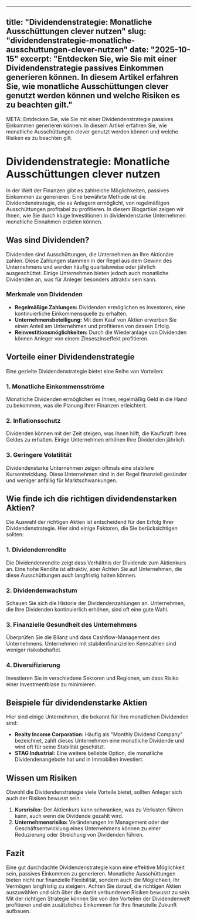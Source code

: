 
---
title: "Dividendenstrategie: Monatliche Ausschüttungen clever nutzen"
slug: "dividendenstrategie-monatliche-ausschuttungen-clever-nutzen"
date: "2025-10-15"
excerpt: "Entdecken Sie, wie Sie mit einer Dividendenstrategie passives Einkommen generieren können. In diesem Artikel erfahren Sie, wie monatliche Ausschüttungen clever genutzt werden können und welche Risiken es zu beachten gilt."
---

META: Entdecken Sie, wie Sie mit einer Dividendenstrategie passives Einkommen generieren können. In diesem Artikel erfahren Sie, wie monatliche Ausschüttungen clever genutzt werden können und welche Risiken es zu beachten gilt.

# Dividendenstrategie: Monatliche Ausschüttungen clever nutzen

In der Welt der Finanzen gibt es zahlreiche Möglichkeiten, passives Einkommen zu generieren. Eine bewährte Methode ist die Dividendenstrategie, die es Anlegern ermöglicht, von regelmäßigen Ausschüttungen profitabel zu profitieren. In diesem Blogartikel zeigen wir Ihnen, wie Sie durch kluge Investitionen in dividendenstarke Unternehmen monatliche Einnahmen erzielen können.

## Was sind Dividenden?

Dividenden sind Ausschüttungen, die Unternehmen an Ihre Aktionäre zahlen. Diese Zahlungen stammen in der Regel aus dem Gewinn des Unternehmens und werden häufig quartalsweise oder jährlich ausgeschüttet. Einige Unternehmen bieten jedoch auch monatliche Dividenden an, was für Anleger besonders attraktiv sein kann.

### Merkmale von Dividenden

- **Regelmäßige Zahlungen:** Dividenden ermöglichen es Investoren, eine kontinuierliche Einkommensquelle zu erhalten.
- **Unternehmensbeteiligung:** Mit dem Kauf von Aktien erwerben Sie einen Anteil am Unternehmen und profitieren von dessen Erfolg.
- **Reinvestitionsmöglichkeiten:** Durch die Wiederanlage von Dividenden können Anleger von einem Zinseszinseffekt profitieren.

## Vorteile einer Dividendenstrategie

Eine gezielte Dividendenstrategie bietet eine Reihe von Vorteilen:

### 1. Monatliche Einkommensströme

Monatliche Dividenden ermöglichen es Ihnen, regelmäßig Geld in die Hand zu bekommen, was die Planung Ihrer Finanzen erleichtert. 

### 2. Inflationsschutz

Dividenden können mit der Zeit steigen, was Ihnen hilft, die Kaufkraft Ihres Geldes zu erhalten. Einige Unternehmen erhöhen Ihre Dividenden jährlich.

### 3. Geringere Volatilität

Dividendenstarke Unternehmen zeigen oftmals eine stabilere Kursentwicklung. Diese Unternehmen sind in der Regel finanziell gesünder und weniger anfällig für Marktschwankungen.

## Wie finde ich die richtigen dividendenstarken Aktien?

Die Auswahl der richtigen Aktien ist entscheidend für den Erfolg Ihrer Dividendenstrategie. Hier sind einige Faktoren, die Sie berücksichtigen sollten:

### 1. Dividendenrendite

Die Dividendenrendite zeigt dass Verhältnis der Dividende zum Aktienkurs an. Eine hohe Rendite ist attraktiv, aber Achten Sie auf Unternehmen, die diese Ausschüttungen auch langfristig halten können.

### 2. Dividendenwachstum

Schauen Sie sich die Historie der Dividendenzahlungen an. Unternehmen, die Ihre Dividenden kontinuierlich erhöhen, sind oft eine gute Wahl.

### 3. Finanzielle Gesundheit des Unternehmens

Überprüfen Sie die Bilanz und dass Cashflow-Management des Unternehmens. Unternehmen mit stabilenfinanziellen Kennzahlen sind weniger risikobehaftet.

### 4. Diversifizierung

Investieren Sie in verschiedene Sektoren und Regionen, um dass Risiko einer Investmentblase zu minimieren.

## Beispiele für dividendenstarke Aktien

Hier sind einige Unternehmen, die bekannt für Ihre monatlichen Dividenden sind:

- **Realty Income Corporation:** Häufig als "Monthly Dividend Company" bezeichnet, zahlt dieses Unternehmen eine monatliche Dividende und wird oft für seine Stabilität geschätzt.
- **STAG Industrial:** Eine weitere beliebte Option, die monatliche Dividendenangebote hat und in Immobilien investiert.

## Wissen um Risiken

Obwohl die Dividendenstrategie viele Vorteile bietet, sollten Anleger sich auch der Risiken bewusst sein:

1. **Kursrisiko:** Der Aktienkurs kann schwanken, was zu Verlusten führen kann, auch wenn die Dividende gezahlt wird.
2. **Unternehmensrisiko:** Veränderungen im Management oder der Geschäftsentwicklung eines Unternehmens können zu einer Reduzierung oder Streichung von Dividenden führen.

## Fazit

Eine gut durchdachte Dividendenstrategie kann eine effektive Möglichkeit sein, passives Einkommen zu generieren. Monatliche Ausschüttungen bieten nicht nur finanzielle Flexibilität, sondern auch die Möglichkeit, Ihr Vermögen langfristig zu steigern. Achten Sie darauf, die richtigen Aktien auszuwählen und sich über die damit verbundenen Risiken bewusst zu sein. Mit der richtigen Strategie können Sie von den Vorteilen der Dividendenwelt profitieren und ein zusätzliches Einkommen für Ihre finanzielle Zukunft aufbauen.
